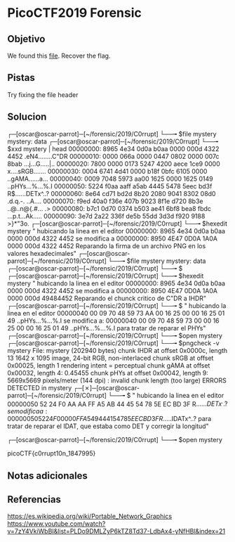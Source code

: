 # PicoCTF2019 Forensic
## Objetivo
We found this [file](https://jupiter.challenges.picoctf.org/static/ab30fcb7d47364b4190a7d3d40edb551/mystery). Recover the flag.
## Pistas
Try fixing the file header

## Solucion
┌─[oscar@oscar-parrot]─[~/forensic/2019/C0rrupt]
└──╼ $file mystery 
mystery: data
┌─[oscar@oscar-parrot]─[~/forensic/2019/C0rrupt]
└──╼ $xxd mystery | head
00000000: 8965 4e34 0d0a b0aa 0000 000d 4322 4452  .eN4........C"DR
00000010: 0000 066a 0000 0447 0802 0000 007c 8bab  ...j...G.....|..
00000020: 7800 0000 0173 5247 4200 aece 1ce9 0000  x....sRGB.......
00000030: 0004 6741 4d41 0000 b18f 0bfc 6105 0000  ..gAMA......a...
00000040: 0009 7048 5973 aa00 1625 0000 1625 0149  ..pHYs...%...%.I
00000050: 5224 f0aa aaff a5ab 4445 5478 5eec bd3f  R$......DETx^..?
00000060: 8e64 cd71 bd2d 8b20 2080 9041 8302 08d0  .d.q.-.  ..A....
00000070: f9ed 40a0 f36e 407b 9023 8f1e d720 8b3e  ..@..n@{.#... .>
00000080: b7c1 0d70 0374 b503 ae41 6bf8 bea8 fbdc  ...p.t...Ak.....
00000090: 3e7d 2a22 336f de5b 55dd 3d3d f920 9188  >}*"3o.
┌─[oscar@oscar-parrot]─[~/forensic/2019/C0rrupt]
└──╼ $hexedit mystery 
" hubicando la linea en el editor
 00000000: 8965 4e34 0d0a b0aa 0000 000d 4322 4452 
 se modifica a 
 00000000: 8950 4E47 0D0A 1A0A 0000 000d 4322 4452
Reparando la firma de un archivo PNG en los valores hexadecimales"
┌─[oscar@oscar-parrot]─[~/forensic/2019/C0rrupt]
└──╼ $file mystery 
mystery: data
┌─[oscar@oscar-parrot]─[~/forensic/2019/C0rrupt]
└──╼ $
┌─[oscar@oscar-parrot]─[~/forensic/2019/C0rrupt]
└──╼ $hexedit mystery
" hubicando la linea en el editor
 00000000: 8965 4e34 0d0a b0aa 0000 000d 4322 4452 
 se modifica a 
 00000000: 8950 4E47 0D0A 1A0A 0000 000d 49484452
 Reparando el chunck critico de C"DR a IHDR"
┌─[oscar@oscar-parrot]─[~/forensic/2019/C0rrupt]
└──╼ $
" hubicando la linea en el editor
00000040   00 09 70 48  59 73 AA 00  16 25 00 00  16 25 01 49  ..pHYs...%...%.I
se modifica a:
00000040   00 09 70 48  59 73 00 00  16 25 00 00  16 25 01 49  ..pHYs...%...%.I
para tratar de reparar el PHYs"
┌─[oscar@oscar-parrot]─[~/forensic/2019/C0rrupt]
└──╼ $open mystery 
┌─[oscar@oscar-parrot]─[~/forensic/2019/C0rrupt]
└──╼ $pngcheck -v mystery 
File: mystery (202940 bytes)
  chunk IHDR at offset 0x0000c, length 13
    1642 x 1095 image, 24-bit RGB, non-interlaced
  chunk sRGB at offset 0x00025, length 1
    rendering intent = perceptual
  chunk gAMA at offset 0x00032, length 4: 0.45455
  chunk pHYs at offset 0x00042, length 9: 5669x5669 pixels/meter (144 dpi)
:  invalid chunk length (too large)
ERRORS DETECTED in mystery
┌─[✗]─[oscar@oscar-parrot]─[~/forensic/2019/C0rrupt]
└──╼ $
" hubicando la linea en el editor
00000050   52 24 F0 AA  AA FF A5 AB  44 45 54 78  5E EC BD 3F  R$......DETx^..?
se modifica a:
00000050   52 24 F0 00  00 FF A5 49  44 41 54 78  5E EC BD 3F  R$.....IDATx^..?
para tratar de reparar el IDAT, que estaba como DET y corregir la longitud"

┌─[oscar@oscar-parrot]─[~/forensic/2019/C0rrupt]
└──╼ $open mystery 

picoCTF{c0rrupt10n_1847995}



## Notas adicionales
## Referencias
https://es.wikipedia.org/wiki/Portable_Network_Graphics
https://www.youtube.com/watch?v=7zY4VkiWbBI&list=PLDo9DMLZyP6kTZ8Td37-LdbAx4-yNfHBl&index=21